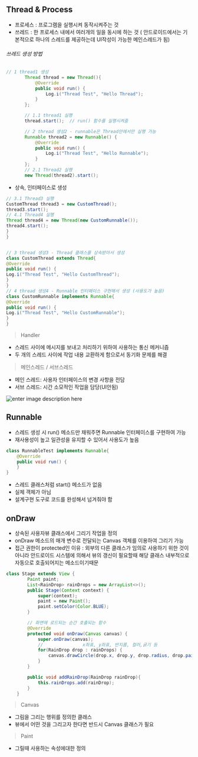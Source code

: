 ## Thread & Process

- 프로세스 : 프로그램을 실행시켜 동작시켜주는 것
- 쓰레드 : 한 프로세스 내에서 여러개의 일을 동시에 하는 것 ( 안드로이드에서는 기본적으로 하나의 스레드를 제공하는데 UI작성이 가능한 메인스레드가 됨)


 ###### 쓰레드 생성 방법

 ```java
 // 1 thread1 생성
        Thread thread = new Thread(){
            @Override
            public void run() {
                Log.i("Thread Test", "Hello Thread");
            }
        };

        // 1.1 thread1 실행
        thread.start();  // run() 함수를 실행시켜줌

        // 2 thread 생성2 - runnable은 Thread안에서만 실행 가능
        Runnable thread2 = new Runnable() {
            @Override
            public void run() {
                Log.i("Thread Test", "Hello Runnable");
            }
        };
        // 2.1 Thread2 실행
        new Thread(thread2).start();
```
- 상속, 인터페이스로 생성
```java
// 3.1 Thread3 실행
CustomThread thread3 = new CustomThread();
thread3.start();
// 4.1 Thread4 실행
Thread thread4 = new Thread(new CustomRunnable());
thread4.start();
}
}


// 3 thread 생성3 - Thread 클래스를 상속받아서 생성
class CustomThread extends Thread{
@Override
public void run() {
Log.i("Thread Test", "Hello CustomThread");
}
}
// 4 thread 생성4 - Runnable 인터페이스 구현해서 생성 (사용도가 높음)
class CustomRunnable implements Runnable{
@Override
public void run() {
Log.i("Thread Test", "Hello CustomRunnable");
}
}
```

> Handler
- 스레드 사이에 메시지를 보내고 처리하기 위하여 사용하는 통신 메커니즘
- 두 개의 스레드 사이에 작업 내용 교환하게 함으로서 동기화 문제를 해결

> 메인스레드 / 서브스레드
- 메인 스레드: 사용자 인터페이스의 변경 사항을 전담
- 서브 스레드: 시간 소모적인 작업을 담당(UI안됨)

![enter image description here](https://image.slidesharecdn.com/random-150203095922-conversion-gate01/95/-6-638.jpg?cb=1422979422)

## Runnable
- 스레드 생성 시 run() 메소드만 채워주면 Runnable 인터페이스를 구현하여 가능
- 재사용성이 높고 일관성을 유지할 수 있어서 사용도가 높음

```java
class RunnableTest implements Runnable{
	@Override
	public void run() {
	}
}
```
- 스레드 클래스처럼 start() 메소드가 없음
- 실체 객체가 아님
- 설계구현 도구로 코드를 완성해서 넘겨줘야 함


## onDraw
- 상속된 사용자뷰 클래스에서 그리기 작업을 정의
- onDraw 메소드의 매개 변수로 전달되는 Canvas 객체를 이용하여 그리기 가능
- 접근 권한이 protected인 이유 : 외부의 다른 클래스가 임의로 사용하기 위한 것이 아니라 안드로이드 시스템에 의해서 뷰의 갱신이 필요할때 해당 클래스 내부적으로 자동으로 호출되어지는 메소드이기때문
```java
class Stage extends View {
        Paint paint;
        List<RainDrop> rainDrops = new ArrayList<>();
        public Stage(Context context) {
            super(context);
            paint = new Paint();
            paint.setColor(Color.BLUE);
        }

        // 화면에 로드되는 순간 호출되는 함수
        @Override
        protected void onDraw(Canvas canvas) {
            super.onDraw(canvas);
            //               x좌표, y좌표, 반지름, 컬러,굵기 등
            for(RainDrop drop : rainDrops) {
                canvas.drawCircle(drop.x, drop.y, drop.radius, drop.paint);
            }
        }

        public void addRainDrop(RainDrop rainDrop){
            this.rainDrops.add(rainDrop);
        }
    }
```

> Canvas
- 그림을 그리는 행위를 정의한 클래스
- 뷰에서 어떤 것을 그리고자 한다면 반드시 Canvas 클래스가 필요

> Paint
-  그릴때 사용하는 속성에대한 정의
